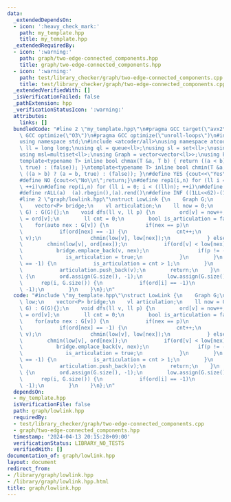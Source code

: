 ```yaml
---
data:
  _extendedDependsOn:
  - icon: ':heavy_check_mark:'
    path: my_template.hpp
    title: my_template.hpp
  _extendedRequiredBy:
  - icon: ':warning:'
    path: graph/two-edge-connected_components.hpp
    title: graph/two-edge-connected_components.hpp
  - icon: ':warning:'
    path: test/library_checker/graph/two-edge-connected_components.cpp
    title: test/library_checker/graph/two-edge-connected_components.cpp
  _extendedVerifiedWith: []
  _isVerificationFailed: false
  _pathExtension: hpp
  _verificationStatusIcon: ':warning:'
  attributes:
    links: []
  bundledCode: "#line 2 \"my_template.hpp\"\n#pragma GCC target(\"avx2\")\n#pragma\
    \ GCC optimize(\"O3\")\n#pragma GCC optimize(\"unroll-loops\")\n#include <bits/stdc++.h>\n\
    using namespace std;\n#include <atcoder/all>\nusing namespace atcoder;\nusing\
    \ ll = long long;\nusing ql = queue<ll>;\nusing sl = set<ll>;\nusing vl=vector<ll>;\n\
    using msl=multiset<ll>;\nusing Graph = vector<vector<ll>>;\nusing P=pair<ll,ll>;\n\
    template<typename T> inline bool chmax(T &a, T b) { return ((a < b) ? (a = b,\
    \ true) : (false)); }\ntemplate<typename T> inline bool chmin(T &a, T b) { return\
    \ ((a > b) ? (a = b, true) : (false)); }\n#define YES {cout<<\"Yes\\n\";return;}\n\
    #define NO {cout<<\"No\\n\";return;}\n#define rep1(i,n) for (ll i = 1; i <= ((ll)n);\
    \ ++i)\n#define rep(i,n) for (ll i = 0; i < ((ll)n); ++i)\n#define ALL(a)  (a).begin(),(a).end()\n\
    #define rALL(a)  (a).rbegin(),(a).rend()\n#define INF ((1LL<<62)-(1LL<<31))\n\
    #line 2 \"graph/lowlink.hpp\"\nstruct LowLink {\n    Graph G;\n    vl ord, low;\n\
    \    vector<P> bridge;\n    vl articulation;\n    ll now = 0;\n    LowLink(Graph\
    \ G) : G(G){};\n    void dfs(ll v, ll p) {\n        ord[v] = now++;\n        low[v]\
    \ = ord[v];\n        ll cnt = 0;\n        bool is_articulation = false;\n    \
    \    for(auto nex : G[v]) {\n            if(nex == p)\n                continue;\n\
    \            if(ord[nex] == -1) {\n                cnt++;\n                dfs(nex,\
    \ v);\n                chmin(low[v], low[nex]);\n            } else\n        \
    \        chmin(low[v], ord[nex]);\n            if(ord[v] < low[nex]) {\n     \
    \           bridge.emplace_back(v, nex);\n                if(p != -1)\n      \
    \              is_articulation = true;\n            }\n        }\n        if(p\
    \ == -1) {\n            is_articulation = cnt > 1;\n        }\n        if(is_articulation)\n\
    \            articulation.push_back(v);\n        return;\n    }\n    void build()\
    \ {\n        ord.assign(G.size(), -1);\n        low.assign(G.size(), -1);\n  \
    \      rep(i, G.size()) {\n            if(ord[i] == -1)\n                dfs(i,\
    \ -1);\n        }\n    }\n};\n"
  code: "#include \"my_template.hpp\"\nstruct LowLink {\n    Graph G;\n    vl ord,\
    \ low;\n    vector<P> bridge;\n    vl articulation;\n    ll now = 0;\n    LowLink(Graph\
    \ G) : G(G){};\n    void dfs(ll v, ll p) {\n        ord[v] = now++;\n        low[v]\
    \ = ord[v];\n        ll cnt = 0;\n        bool is_articulation = false;\n    \
    \    for(auto nex : G[v]) {\n            if(nex == p)\n                continue;\n\
    \            if(ord[nex] == -1) {\n                cnt++;\n                dfs(nex,\
    \ v);\n                chmin(low[v], low[nex]);\n            } else\n        \
    \        chmin(low[v], ord[nex]);\n            if(ord[v] < low[nex]) {\n     \
    \           bridge.emplace_back(v, nex);\n                if(p != -1)\n      \
    \              is_articulation = true;\n            }\n        }\n        if(p\
    \ == -1) {\n            is_articulation = cnt > 1;\n        }\n        if(is_articulation)\n\
    \            articulation.push_back(v);\n        return;\n    }\n    void build()\
    \ {\n        ord.assign(G.size(), -1);\n        low.assign(G.size(), -1);\n  \
    \      rep(i, G.size()) {\n            if(ord[i] == -1)\n                dfs(i,\
    \ -1);\n        }\n    }\n};\n"
  dependsOn:
  - my_template.hpp
  isVerificationFile: false
  path: graph/lowlink.hpp
  requiredBy:
  - test/library_checker/graph/two-edge-connected_components.cpp
  - graph/two-edge-connected_components.hpp
  timestamp: '2024-04-13 20:15:28+09:00'
  verificationStatus: LIBRARY_NO_TESTS
  verifiedWith: []
documentation_of: graph/lowlink.hpp
layout: document
redirect_from:
- /library/graph/lowlink.hpp
- /library/graph/lowlink.hpp.html
title: graph/lowlink.hpp
---
```


